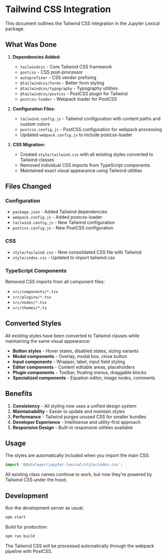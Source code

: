 # Tailwind CSS Integration

This document outlines the Tailwind CSS integration in the Jupyter Lexical package.

## What Was Done

1. **Dependencies Added:**
   - `tailwindcss` - Core Tailwind CSS framework
   - `postcss` - CSS post-processor
   - `autoprefixer` - CSS vendor prefixing
   - `@tailwindcss/forms` - Better form styling
   - `@tailwindcss/typography` - Typography utilities
   - `@tailwindcss/postcss` - PostCSS plugin for Tailwind
   - `postcss-loader` - Webpack loader for PostCSS

2. **Configuration Files:**
   - `tailwind.config.js` - Tailwind configuration with content paths and custom colors
   - `postcss.config.js` - PostCSS configuration for webpack processing
   - Updated `webpack.config.js` to include postcss-loader

3. **CSS Migration:**
   - Created `style/tailwind.css` with all existing styles converted to Tailwind classes
   - Removed individual CSS imports from TypeScript components
   - Maintained exact visual appearance using Tailwind utilities

## Files Changed

### Configuration
- `package.json` - Added Tailwind dependencies
- `webpack.config.js` - Added postcss-loader
- `tailwind.config.js` - New Tailwind configuration
- `postcss.config.js` - New PostCSS configuration

### CSS
- `style/tailwind.css` - New consolidated CSS file with Tailwind
- `style/index.css` - Updated to import tailwind.css

### TypeScript Components
Removed CSS imports from all component files:
- `src/components/*.tsx`
- `src/plugins/*.tsx` 
- `src/nodes/*.tsx`
- `src/themes/*.ts`

## Converted Styles

All existing styles have been converted to Tailwind classes while maintaining the same visual appearance:

- **Button styles** - Hover states, disabled states, sizing variants
- **Modal components** - Overlay, modal box, close button
- **Input components** - Wrapper, label, input field styling
- **Editor components** - Content editable areas, placeholders
- **Plugin components** - Toolbar, floating menus, draggable blocks
- **Specialized components** - Equation editor, image nodes, comments

## Benefits

1. **Consistency** - All styling now uses a unified design system
2. **Maintainability** - Easier to update and maintain styles
3. **Performance** - Tailwind purges unused CSS for smaller bundles
4. **Developer Experience** - Intellisense and utility-first approach
5. **Responsive Design** - Built-in responsive utilities available

## Usage

The styles are automatically included when you import the main CSS:

```typescript
import '@datalayer/jupyter-lexical/style/index.css';
```

All existing class names continue to work, but now they're powered by Tailwind CSS under the hood.

## Development

Run the development server as usual:
```bash
npm start
```

Build for production:
```bash
npm run build
```

The Tailwind CSS will be processed automatically through the webpack pipeline with PostCSS.
